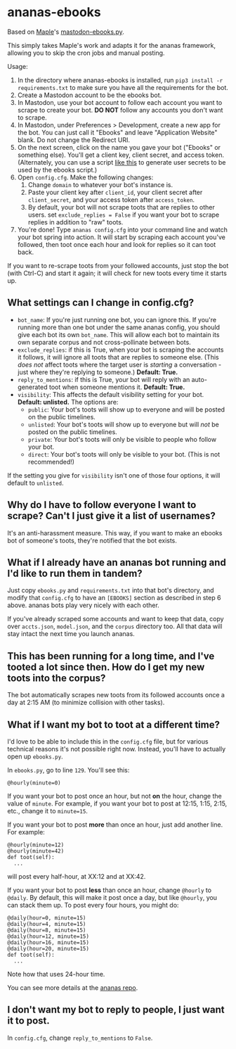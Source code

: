 # ananas-ebooks

Based on [Maple](https://computerfairi.es/@squirrel)'s [mastodon-ebooks.py](https://github.com/Lana-chan/mastodon-ebooks.py).

This simply takes Maple's work and adapts it for the ananas framework, allowing you to skip the cron jobs and manual posting.

Usage:

1. In the directory where ananas-ebooks is installed, run `pip3 install -r requirements.txt` to make sure you have all the requirements for the bot.
2. Create a Mastodon account to be the ebooks bot.
3. In Mastodon, use your bot account to follow each account you want to scrape to create your bot. **DO NOT** follow any accounts you don't want to scrape.
4. In Mastodon, under Preferences > Development, create a new app for the bot. You can just call it "Ebooks" and leave "Application Website" blank. Do not change the Redirect URI.
5. On the next screen, click on the name you gave your bot ("Ebooks" or something else). You'll get a client key, client secret, and access token.
    (Alternately, you can use a script [like this](https://gist.github.com/Lana-chan/b0d937968d22eca6dcd79a0524449f1d) to generate user secrets to be used by the ebooks script.)
6. Open `config.cfg`. Make the following changes:
    1. Change `domain` to whatever your bot's instance is.
    2. Paste your client key after `client_id`, your client secret after `client_secret`, and your access token after `access_token`.
    3. By default, your bot will not scrape toots that are replies to other users. set `exclude_replies = False` if you want your bot to scrape replies in addition to "raw" toots.
7. You're done! Type `ananas config.cfg` into your command line and watch your bot spring into action. It will start by scraping each account you've followed, then toot once each hour and look for replies so it can toot back.

If you want to re-scrape toots from your followed accounts, just stop the bot (with Ctrl-C) and start it again; it will check for new toots every time it starts up.

## What settings can I change in config.cfg?

* `bot_name`: If you're just running one bot, you can ignore this. If you're running more than one bot under the same ananas config, you should give each bot its own `bot_name`. This will allow each bot to maintain its own separate corpus and not cross-pollinate between bots.
* `exclude_replies`: if this is True, when your bot is scraping the accounts it follows, it will ignore all toots that are replies to someone else. (This *does not* affect toots where the target user is *starting* a conversation - just where they're replying to someone.) **Default: True.**
* `reply_to_mentions`: if this is True, your bot will reply with an auto-generated toot when someone mentions it. **Default: True.**
* `visibility`: This affects the default visibility setting for your bot. **Default: unlisted.** The options are:
  * `public`: Your bot's toots will show up to everyone and will be posted on the public timelines. 
  * `unlisted`: Your bot's toots will show up to everyone but will *not* be posted on the public timelines.
  * `private`: Your bot's toots will only be visible to people who follow your bot.
  * `direct`: Your bot's toots will only be visible to your bot. (This is not recommended!)

If the setting you give for `visibility` isn't one of those four options, it will default to `unlisted`.

## Why do I have to follow everyone I want to scrape? Can't I just give it a list of usernames?

It's an anti-harassment measure. This way, if you want to make an ebooks bot of someone's toots, they're notified that the bot exists.

## What if I already have an ananas bot running and I'd like to run them in tandem?

Just copy `ebooks.py` and `requirements.txt` into that bot's directory, and modify that `config.cfg` to have an `[EBOOKS]` section as described in step 6 above. ananas bots play very nicely with each other.

If you've already scraped some accounts and want to keep that data, copy over `accts.json`, `model.json`, and the `corpus` directory too. All that data will stay intact the next time you launch ananas.

## This has been running for a long time, and I've tooted a lot since then. How do I get my new toots into the corpus?

The bot automatically scrapes new toots from its followed accounts once a day at 2:15 AM (to minimize collision with other tasks).

## What if I want my bot to toot at a different time?

I'd love to be able to include this in the `config.cfg` file, but for various technical reasons it's not possible right now. Instead, you'll have to actually open up `ebooks.py`.

In `ebooks.py`, go to line `129`. You'll see this:

    @hourly(minute=0)

If you want your bot to post once an hour, but not **on** the hour, change the value of `minute`. For example, if you want your bot to post at 12:15, 1:15, 2:15, etc., change it to `minute=15`.

If you want your bot to post **more** than once an hour, just add another line. For example:

    @hourly(minute=12)
    @hourly(minute=42)
    def toot(self):
      ...

will post every half-hour, at XX:12 and at XX:42.

If you want your bot to post **less** than once an hour, change `@hourly` to `@daily`. By default, this will make it post once a day, but like `@hourly`, you can stack them up. To post every four hours, you might do:

    @daily(hour=0, minute=15)
    @daily(hour=4, minute=15)
    @daily(hour=8, minute=15)
    @daily(hour=12, minute=15)
    @daily(hour=16, minute=15)
    @daily(hour=20, minute=15)
    def toot(self):
      ...

Note how that uses 24-hour time.

You can see more details at the [ananas repo](https://github.com/chr-1x/ananas).

## I don't want my bot to reply to people, I just want it to post.

In `config.cfg`, change `reply_to_mentions` to `False`.
